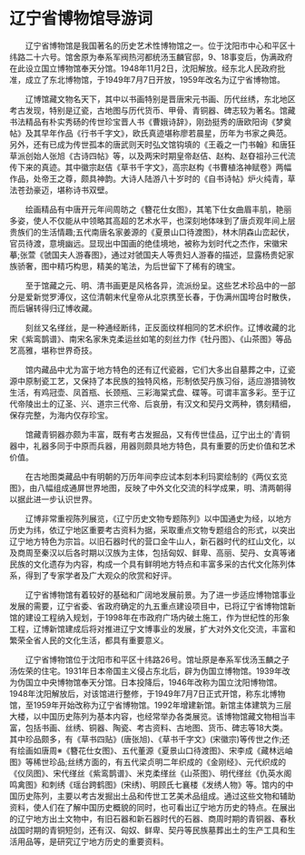 # 辽宁省博物馆导游词
　　辽宁省博物馆是我国著名的历史艺术性博物馆之一。位于沈阳市中心和平区十纬路二十六号。馆舍原为奉系军阀热河都统汤玉麟官邸，9、18事变后，伪满政府在此设立国立博物馆奉天分馆。1948年11月2日，沈阳解放。经东北人民政府批准，成立了东北博物馆，于1949年7月7日开放，1959年改名为辽宁省博物馆。

　　辽博馆藏文物名天下，其中以书画特别是晋唐宋元书画、历代丝绣，东北地区考古发现，特别是辽瓷，古地图与历代货币、甲骨、青铜器、碑志较为著名。馆藏书法精品有朴实秀砀的传世珍宝晋人书《曹娥诗辞》，刚劲挺秀的唐欧阳询《梦奠帖》及其早年作品《行书千字文》，欧氏真迹堪称廖若晨星，历年为书家之典范。另外，还有已成为传世孤本的唐武则天时弘文馆钩填的《王羲之一门书翰》和唐狂草派创始人张旭《古诗四帖》等，以及两宋时期皇帝赵佶、赵构、赵昚祖孙三代流传下来的真迹。其中徽宗赵佶《草书千字文》，高宗赵构《书曹植洛神赋卷》两幅作品，处帝王之尊，颇具神韵。大诗人陆游八十岁时的《自书诗帖》炉火纯青，草法苍劲豪迈，堪称诗书双壁。

　　绘画精品有中唐开元年间周昉之《簪花仕女图》，其笔下仕女曲眉丰肌，艳丽多姿，使人不仅能从中领略其高超的艺术水平，也深刻地体味到了唐贞观年间上层贵族们的生活情趣;五代南唐名家姜源的《夏景山口待渡图》，林木阴森山峦起伏，官员待渡，意境幽远。显现出中国画的绝佳境地，被称为划时代之杰作，宋徽宋摹;张萱《虢国夫人游春图》，通过对虢国夫人等贵妇人游春的描述，显露杨贵妃家族骄奢，图中精巧构思，精美的笔法，为后世留下了稀有的瑰宝。

　　至于馆藏之元、明、清书画更是风格各异，流派纷呈。这些艺术珍品中的一部分是爱新觉罗溥仪，这位清朝末代皇帝从北京携至长春，于伪满州国垮台时散佚，而后辗转得归辽博收藏。

　　刻丝又名缂丝，是一种通经断纬，正反面纹样相同的艺术织作。辽博收藏的北宋《紫鸾鹊谱》、南宋名家朱克柔运丝如笔的刻丝力作《牡丹图》、《山茶图》等品艺高雅，堪称世界奇技。

　　馆内藏品中尤为富于地方特色的还有辽代瓷器，它们大多出自墓葬之中，辽瓷源中原制瓷工艺，又保持了本民族的独特风格，形制依契丹族习俗，适应游猎骑牧生活，有鸡冠壶、凤首瓶、长颈瓶、三彩海棠式盘、碟等。可谓丰富多彩。至于辽代帝陵出土的辽圣、兴、道宗三代帝、后哀册，有汉文和契丹文两种，镌刻精细，保存完整，为海内仅存珍宝。

　　馆藏青铜器亦颇为丰富，既有考古发掘品，又有传世佳品，辽宁出土的'青铜器中，礼器多同于中原而兵器，用器则颇具地方特色，具有重要的历史价值和艺术价值。

　　在古地图类藏品中有明朝的万历年间李应试本刻本利玛窦绘制的《两仪玄览图》，由八幅组成通屏世界地图，反映了中外文化交流的科学成果，明、清两朝得以据此进一步认识世界。

　　辽博非常重视陈列展览，《辽宁历史文物专题陈列》以中国通史为经，以地方历史为纬，依辽宁地区重要考古资料为据，采取重点文物专题组合的形式，以突出辽宁地方特色为宗旨。以旧石器时代的营口金牛山人，新石器时代的红山文化，以及商周至秦汉以后各时期以汉族为主体，包括匈奴、鲜卑、高丽、契丹、女真等诸民族的文化遗存为内容，构成一个具有鲜明地方特点和丰富多采的古代文化陈列体系，得到了专家学者及广大观众的欣赏和好评。

　　辽宁省博物馆有着较好的基础和广阔地发展前景。为了进一步适应博物馆事业发展的需要，辽宁省委、省政府确定的九五重点建设项目中，已将辽宁省博物馆新馆的建设工程纳入规划，于1998年在市政府广场内破土施工，作为世纪性的形象工程，辽博新馆建成后将对推进辽宁文博事业的发展，扩大对外文化交流，丰富和繁荣全省人民的文化生活，都具有重要意义。

　　辽宁省博物馆位于沈阳市和平区十纬路26号。馆址原是奉系军伐汤玉麟之子汤佐荣的住宅。1931年日本帝国主义侵占东北后，辟为伪国立博物馆。1939年改为伪国立中央博物馆奉天分馆。日本投降后，1946年改称为国立沈阳博物馆。1948年沈阳解放后，对该馆进行整修，于1949年7月7日正式开馆，称东北博物馆，至1959年开始改称为辽宁省博物馆。1992年增建新馆。新馆主体建筑为三层大楼，以中国历史陈列为基本内容，也经常举办各类展览。该博物馆藏文物相当丰富，包括书画、丝绣、铜器、陶瓷、考古资料、古地图、货币、碑志等18大类。其中珍品颇多，有《草书四贴》(唐张旭)、《草书千字文》(宋徽宗)等传世之作;还有绘画如唐周※《簪花仕女图》、五代董源《夏景山口待渡图》、宋李成《藏林远岫图》等稀世珍品;丝绣方面的，有五代梁贞明二年织成的《金刚经》、元代织成的《仪凤图》、宋代缂丝《紫鸾鹊谱》、米克柔缂丝《山茶图》、明代缂丝《仇英水阁鸣禽图》和刺绣《瑶台跨鹤图》(宋绣)、明顾氏七襄楼《发绣人物》等。馆内的中国历史陈列，主要以考古发掘出土品和传世工艺美术品组成。通过这些文物和辅助资料，使人们在了解中国历史概貌的同时，也可看出辽宁地方历史的特点。在展出的辽宁地方出土文物中，有旧石器和新石器时代的石器、商周时期的青铜器、春秋战国时期的青铜短剑，还有汉、匈奴、鲜卑、契丹等民族墓葬出土的生产工具和生活用品等，是研究辽宁地方历史的重要资料。